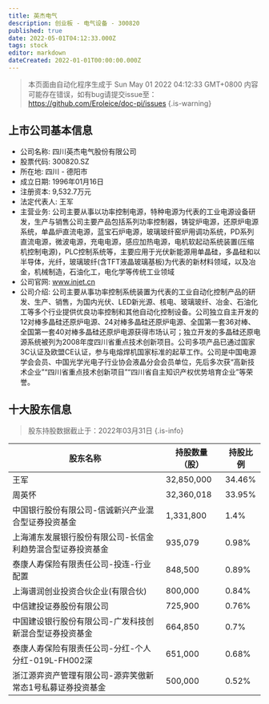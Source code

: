 ```yaml
---
title: 英杰电气
description: 创业板 - 电气设备 - 300820
published: true
date: 2022-05-01T04:12:33.000Z
tags: stock
editor: markdown
dateCreated: 2022-01-01T00:00:00.000Z
---
```


> 本页面由自动化程序生成于 Sun May 01 2022 04:12:33 GMT+0800
> 内容可能存在错误，如有bug请提交issue至：https://github.com/Eroleice/doc-pi/issues
{.is-warning}

## 上市公司基本信息
- 公司名称: 四川英杰电气股份有限公司
- 股票代码: 300820.SZ
- 所在地: 四川 - 德阳市
- 成立日期: 1996年01月16日
- 注册资本: 9,532.7万元
- 法定代表人: 王军
- 主营业务: 公司主要从事以功率控制电源，特种电源为代表的工业电源设备研发，生产与销售公司主要产品包括系列功率控制器，铸锭炉电源，还原炉电源系统，单晶炉直流电源，蓝宝石炉电源，玻璃玻纤窑炉用调功系统，PD系列直流电源，微波电源，充电电源，感应加热电源，电机软起动系统装置(压缩机控制电源)，PLC控制系统等，主要应用于光伏新能源用单晶硅，多晶硅和以半导体，光纤，玻璃玻纤(含TFT液晶玻璃基板)为代表的新材料领域，以及冶金，机械制造，石油化工，电化学等传统工业领域
- 公司官网: www.injet.cn
- 公司介绍: 公司主要从事功率控制系统装置为代表的工业自动化控制产品的研发、生产、销售，为国内光伏、LED新光源、核电、玻璃玻纤、冶金、石油化工等多个行业提供优良功率控制和其他自动化控制设备。公司独立自主开发的12对棒多晶硅还原炉电源、24对棒多晶硅还原炉电源、全国第一套36对棒、全国第一套40对棒多晶硅还原炉电源获得市场认可；独立开发的多晶硅还原电源系统被列为2008年度四川省重点技术创新项目。公司多项产品已通过国家3C认证及欧盟CE认证，参与电熔焊机国家标准的起草工作。公司是中国电源学会会员、中国光学光电子行业协会液晶分会会员单位，先后多次获“高新技术企业”“四川省重点技术创新项目”“四川省自主知识产权优势培育企业”等荣誉。


## 十大股东信息
> 股东持股数据截止于：2022年03月31日
{.is-info}

| 股东名称 | 持股数量（股） | 持股比例 |
| --- | --- | --- |
| 王军 | 32,850,000 | 34.46% |
| 周英怀 | 32,360,018 | 33.95% |
| 中国银行股份有限公司-信诚新兴产业混合型证券投资基金 | 1,331,800 | 1.4% |
| 上海浦东发展银行股份有限公司-长信金利趋势混合型证券投资基金 | 935,079 | 0.98% |
| 泰康人寿保险有限责任公司-投连-行业配置 | 848,500 | 0.89% |
| 上海谱润创业投资合伙企业(有限合伙) | 800,000 | 0.84% |
| 中信建投证券股份有限公司 | 725,900 | 0.76% |
| 中国建设银行股份有限公司-广发科技创新混合型证券投资基金 | 664,850 | 0.7% |
| 泰康人寿保险有限责任公司-分红-个人分红-019L-FH002深 | 651,000 | 0.68% |
| 浙江源弈资产管理有限公司-源弈笑傲新常态1号私募证券投资基金 | 500,000 | 0.52% |




